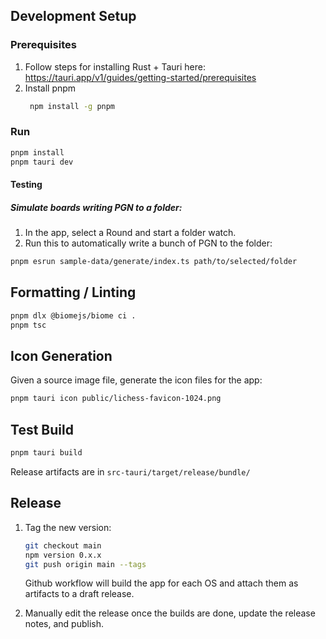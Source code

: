 ## Development Setup

### Prerequisites

1. Follow steps for installing Rust + Tauri here: https://tauri.app/v1/guides/getting-started/prerequisites
2. Install pnpm
   ```bash
    npm install -g pnpm
    ```

### Run

```bash
pnpm install
pnpm tauri dev
```

#### Testing

##### Simulate boards writing PGN to a folder:

1. In the app, select a Round and start a folder watch.
2. Run this to automatically write a bunch of PGN to the folder:

```bash
pnpm esrun sample-data/generate/index.ts path/to/selected/folder
```

## Formatting / Linting

```bash
pnpm dlx @biomejs/biome ci .
pnpm tsc
```

## Icon Generation

Given a source image file, generate the icon files for the app:

```bash
pnpm tauri icon public/lichess-favicon-1024.png
```

## Test Build

```bash
pnpm tauri build
```

Release artifacts are in `src-tauri/target/release/bundle/`

## Release

1. Tag the new version:

    ```bash
    git checkout main
    npm version 0.x.x
    git push origin main --tags
    ```

    Github workflow will build the app for each OS and attach them as artifacts to a draft release.

1. Manually edit the release once the builds are done, update the release notes, and publish.
